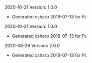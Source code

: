 2020-10-21 Version: 1.0.0
- Generated csharp 2018-07-13 for Ft.

2020-10-21 Version: 1.0.0
- Generated csharp 2018-07-13 for Ft.

2020-08-26 Version: 2.0.0
- Generated csharp 2018-07-13 for Ft.

